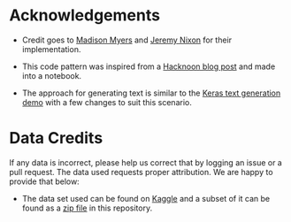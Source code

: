 # Acknowledgements

* Credit goes to [Madison Myers](https://github.com/MadisonJMyers) and [Jeremy Nixon](https://github.com/JeremyNixon) for their implementation.

* This code pattern was inspired from a [Hacknoon blog post](https://hackernoon.com/how-to-generate-realistic-yelp-restaurant-reviews-with-keras-c1167c05e86d) and made into a notebook.

* The approach for generating text is similar to the [Keras text generation demo](https://github.com/keras-team/keras/blob/master/examples/lstm_text_generation.py) with a few changes to suit this scenario.

# Data Credits

If any data is incorrect, please help us correct that by logging an issue or a pull request. The data used requests proper attribution. We are happy to provide that below:

* The data set used can be found on [Kaggle](https://www.kaggle.com/c/yelp-recruiting/data) and a subset of it can be found as a [zip file](yelp_test_set.zip) in this repository.

